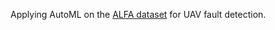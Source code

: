 Applying AutoML on the [ALFA dataset](https://kilthub.cmu.edu/articles/dataset/ALFA_A_Dataset_for_UAV_Fault_and_Anomaly_Detection/12707963?file=24095870) for UAV fault detection. 
